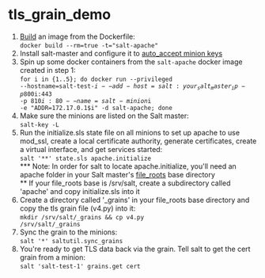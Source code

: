 # tls_grain_demo

1. [Build](https://docs.docker.com/reference/commandline/build/ "Build a docker image") an image from the Dockerfile:  
<code>docker build --rm=true -t="salt-apache"</code>
2. Install salt-master and configure it to [auto_accept minion keys](http://docs.saltstack.com/en/latest/ref/configuration/master.html#auto-accept "Auto Accepting Keys")
3. Spin up some docker containers from the <code>salt-apache</code> docker image created in step 1:  
<code>for i in {1..5}; do docker run --privileged --hostname=salt-test-$i --add-host=salt:your_salt_master_ip -p 800$i:443 -p 810$i:80 --name=salt-minion$i -e "ADDR=172.17.0.1$i" -d salt-apache; done</code>
4. Make sure the minions are listed on the Salt master:  
<code>salt-key -L</code>
5. Run the initialize.sls state file on all minions to set up apache to use mod_ssl, create a local certificate authority, generate certificates, create a virtual interface, and get services started:  
<code>salt '**' state.sls apache.initialize</code>  
*** Note: In order for salt to locate apache.initialize, you'll need an apache folder in your Salt master's [file_roots](http://docs.saltstack.com/en/latest/ref/file_server/file_roots.html "File Roots") base directory  
** If your file_roots base is /srv/salt, create a subdirectory called 'apache' and copy initialize.sls into it
6. Create a directory called '_grains' in your file_roots base directory and copy the tls grain file (v4.py) into it:  
<code>mkdir /srv/salt/_grains && cp v4.py /srv/salt/_grains</code>
7. Sync the grain to the minions:  
<code>salt '*' saltutil.sync_grains</code>
8. You're ready to get TLS data back via the grain. Tell salt to get the cert grain from a minion:  
<code>salt 'salt-test-1' grains.get cert</code>
